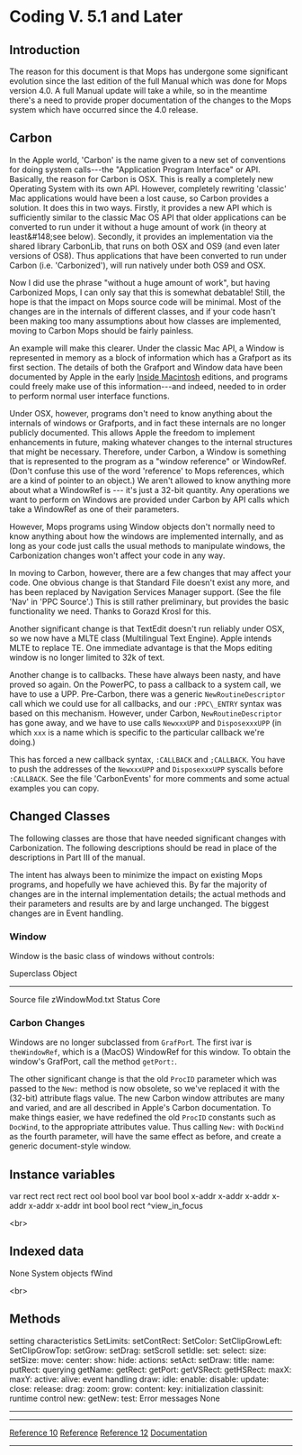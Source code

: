 Coding V. 5.1 and Later
=======================

Introduction
------------

The reason for this document is that Mops has undergone some significant
evolution since the last edition of the full Manual which was done for
Mops version 4.0. A full Manual update will take a while, so in the
meantime there's a need to provide proper documentation of the changes
to the Mops system which have occurred since the 4.0 release.

Carbon
------

In the Apple world, 'Carbon' is the name given to a new set
of conventions for doing system calls---the "Application
Program Interface" or API. Basically, the reason for Carbon is
OSX. This is really a completely new Operating System with its own API.
However, completely rewriting 'classic' Mac applications
would have been a lost cause, so Carbon provides a solution. It does
this in two ways. Firstly, it provides a new API which is sufficiently
similar to the classic Mac OS API that older applications can be
converted to run under it without a huge amount of work (in theory at
least&\#148;see below). Secondly, it provides an implementation via the
shared library CarbonLib, that runs on both OSX and OS9 (and even later
versions of OS8). Thus applications that have been converted to run
under Carbon (i.e. 'Carbonized'), will run natively under
both OS9 and OSX.

Now I did use the phrase "without a huge amount of work",
but having Carbonized Mops, I can only say that this is somewhat
debatable! Still, the hope is that the impact on Mops source code will
be minimal. Most of the changes are in the internals of different
classes, and if your code hasn't been making too many assumptions about
how classes are implemented, moving to Carbon Mops should be fairly
painless.

An example will make this clearer. Under the classic Mac API, a Window
is represented in memory as a block of information which has a Grafport
as its first section. The details of both the Grafport and Window data
have been documented by Apple in the early [Inside
Macintosh](http://developer.apple.com/techpubs/mac/IAC/IAC-2.html)
editions, and programs could freely make use of this
information---and indeed, needed to in order to perform normal user
interface functions.

Under OSX, however, programs don't need to know anything about the
internals of windows or Grafports, and in fact these internals are no
longer publicly documented. This allows Apple the freedom to implement
enhancements in future, making whatever changes to the internal
structures that might be necessary. Therefore, under Carbon, a Window is
something that is represented to the program as a "window
reference" or WindowRef. (Don't confuse this use of the word
'reference' to Mops references, which are a kind of pointer
to an object.) We aren't allowed to know anything more about what a
WindowRef is --- it's just a 32-bit quantity. Any operations we
want to perform on Windows are provided under Carbon by API calls which
take a WindowRef as one of their parameters.

However, Mops programs using Window objects don't normally need to know
anything about how the windows are implemented internally, and as long
as your code just calls the usual methods to manipulate windows, the
Carbonization changes won't affect your code in any way.

In moving to Carbon, however, there are a few changes that may affect
your code. One obvious change is that Standard File doesn't exist any
more, and has been replaced by Navigation Services Manager support. (See
the file 'Nav' in 'PPC Source'.) This is still
rather preliminary, but provides the basic functionality we need. Thanks
to Gorazd Krosl for this.

Another significant change is that TextEdit doesn't run reliably under
OSX, so we now have a MLTE class (Multilingual Text Engine). Apple
intends MLTE to replace TE. One immediate advantage is that the Mops
editing window is no longer limited to 32k of text.

Another change is to callbacks. These have always been nasty, and have
proved so again. On the PowerPC, to pass a callback to a system call, we
have to use a UPP. Pre-Carbon, there was a generic
`NewRoutineDescriptor` call which we could use for all
callbacks, and our `:PPC\_ENTRY` syntax was based on this
mechanism. However, under Carbon, `NewRoutineDescriptor`
has gone away, and we have to use calls `NewxxxUPP` and
`DisposexxxUPP` (in which `xxx` is a name
which is specific to the particular callback we're doing.)

This has forced a new callback syntax, `:CALLBACK` and
`;CALLBACK`. You have to push the addresses of the
`NewxxxUPP` and `DisposexxxUPP` syscalls
before `:CALLBACK`. See the file
'CarbonEvents' for more comments and some actual examples
you can copy.

Changed Classes
---------------

The following classes are those that have needed significant changes
with Carbonization. The following descriptions should be read in place
of the descriptions in Part III of the manual.

The intent has always been to minimize the impact on existing Mops
programs, and hopefully we have achieved this. By far the majority of
changes are in the internal implementation details; the actual methods
and their parameters and results are by and large unchanged. The biggest
changes are in Event handling.

### Window

Window is the basic class of windows without controls:

  Superclass    Object
  ------------- ----------------
  Source file   zWindowMod.txt
  Status        Core

### Carbon Changes

Windows are no longer subclassed from `GrafPor`t. The
first ivar is `theWindowRef`, which is a (MacOS)
WindowRef for this window. To obtain the window's GrafPort, call the
method `getPort:`.

The other significant change is that the old `ProcID`
parameter which was passed to the `New:` method is now
obsolete, so we've replaced it with the (32-bit) attribute flags value.
The new Carbon window attributes are many and varied, and are all
described in Apple's Carbon documentation. To make things easier, we
have redefined the old `ProcID` constants such as
`DocWind`, to the appropriate attributes value. Thus
calling `New:` with `DocWind` as the
fourth parameter, will have the same effect as before, and create a
generic document-style window.

  Instance variables
  --------------------
  var
  rect
  rect
  rect
  rect
  ool
  bool
  bool
  var
  bool
  bool
  x-addr
  x-addr
  x-addr
  x-addr
  x-addr
  x-addr
  int
  bool
  bool
  rect
  \^view\_in\_focus

\<br\>

  Indexed data
  ----------------
  None
  System objects
  fWind

\<br\>

  Methods
  -------------------------
  setting characteristics
  SetLimits:
  setContRect:
  SetColor:
  SetClipGrowLeft:
  SetClipGrowTop:
  setGrow:
  setDrag:
  setScroll
  setIdle:
  set:
  select:
  size:
  setSize:
  move:
  center:
  show:
  hide:
  actions:
  setAct:
  setDraw:
  title:
  name:
  putRect:
  querying
  getName:
  getRect:
  getPort:
  getVSRect:
  getHSRect:
  maxX:
  maxY:
  active:
  alive:
  event handling
  draw:
  idle:
  enable:
  disable:
  update:
  close:
  release:
  drag:
  zoom:
  grow:
  content:
  key:
  initialization
  classinit:
  runtime control
  new:
  getNew:
  test:
  Error messages
  None

------------------------------------------------------------------------

  ------------------------------------------- ----------------------------------- -----------------------------------------
  [Reference 10](Reference_10)     [Reference](Reference)   [Reference 12](Reference_12)
  [Documentation](Documentation)                                       
  ------------------------------------------- ----------------------------------- -----------------------------------------



